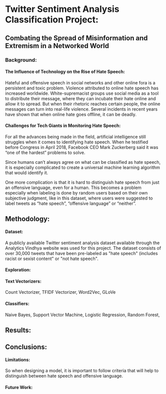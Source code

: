 # Twitter Sentiment Analysis Classification Project:

## Combating the Spread of Misinformation and Extremism in a Networked World


### Background:  


#### The Influence of Technology on the Rise of Hate Speech:

Hateful and offensive speech in social networks and other online fora is a persistent and toxic problem. 
Violence attributed to online hate speech has increased worldwide. White-supremacist groups use social media as a tool to distribute their message, where they can incubate their hate online and allow it to spread. But when their rhetoric reaches certain people, the online messages can turn into real-life violence. Several incidents in recent years have shown that when online hate goes offline, it can be deadly.



#### Challenges for Tech Giants in Monitoring Hate Speech:

For all the advances being made in the field, artificial intelligence still struggles when it comes to identifying hate speech. When he testified before Congress in April 2018, Facebook CEO Mark Zuckerberg said it was “one of the hardest” problems to solve.

Since humans can’t always agree on what can be classified as hate speech, it is especially complicated to create a universal machine learning algorithm that would identify it. 

One more complication is that it is hard to distinguish hate speech from just an offensive language, even for a human. This becomes a problem especially when labeling is done by random users based on their own subjective judgment, like in this dataset, where users were suggested to label tweets as “hate speech”, “offensive language” or “neither”. 

## Methodology:

#### Dataset:

A publicly available Twitter sentiment analysis dataset available through the Analytics Vindhya website was used for this project. The dataset consists of over 30,000 tweets that have been pre-labeled as "hate speech" (includes racist or sexist content" or "not hate speech".

#### Exploration:



#### Text Vectorizers:

Count Vectorizer, TFIDF Vectorizer, Word2Vec, GLoVe

#### Classifiers:

Naive Bayes, Support Vector Machine, Logistic Regression, Random Forest, 


## Results:


## Conclusions:


#### Limitations:

So when designing a model, it is important to follow criteria that will help to distinguish between hate speech and offensive language.



#### Future Work:




  